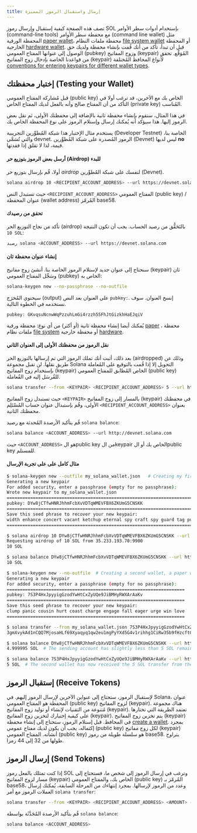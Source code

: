 ```yaml
---
title: إرسال واستقبال الرموز المميزة
---
```


تصف هذه الصفحة كيفية إستقبال وإرسال رموز SOL بإستخدام أدوات سطر الأوامر (command-line tools) مع محفظة سطر الأوامر (command line wallet) مثل المحفظة الورقية [paper wallet](../wallet-guide/paper-wallet.md)، محفظة ملفات النظام [file system wallet](../wallet-guide/file-system-wallet.md) أو المحفظة الخارجية [hardware wallet](../wallet-guide/hardware-wallets.md). قبل أن تبدأ، تأكد من أنك قُمت بإنشاء محفظة ولديك حق الوصول إلى عنوانها المفتاح العمومي (pubkey) وزوج المفاتيح (keypair) المُوَقِّع. تحقق من قواعدنا الخاصة بإدخال زوج المفاتيح (keypair) لأنواع المحافظ المُختلفة [conventions for entering keypairs for different wallet types](../cli/conventions.md#keypair-conventions).

## إختبار محفظتك (Testing your Wallet)

قبل مُشاركة المفتاح العمومي (public key) الخاص بك مع الآخرين، قد ترغب أولا في التأكد من أن المفتاح صالح وأنه بالفعل لديك المفتاح الخاص (private key) المُناسب.

في هذا المثال، سنقوم بإنشاء محفظة ثانية بالإضافة إلى محفظتك الأولى، ثم نقل بعض الرموز إليها. هذا سيؤكد أنه يُمكنك إرسال وإستلام الرموز على نوع المحفظة الخاص بك.

يستخدم مثال الإختبار هذا شبكة المُطوِّرين التجريبية (Developer Testnet) الخاصة بنا، والتي تُسَمَّى devnet. الرموز المُصدرة على شبكة المُطوِّرين (Devnet) ليس لديها **no** قيمة، لذا لا تقلق إذا فقدتها.

#### أرسل بعض الرموز بتوزيع حر (Airdrop) للبدء

أولا، قُم بإرسال بتوزيع حر _airdrop_ لنفسك على شبكة المُطوِّرين (Devnet).

```bash
solana airdrop 10 <RECIPIENT_ACCOUNT_ADDRESS> --url https://devnet.solana.com
```

حيث تستبدل النص `<RECIPIENT_ACCOUNT_ADDRESS>` المفتاح العمومي (public key) / عنوان المحفظة (wallet address) المُرمّز base58.

#### تحقق من رصيدك

تأكد من نجاح التوزيع الحر (airdrop) بالتَحَقُّق من رصيد الحساب. يجب أن تكون النتيجة `10 SOL`:

```bash
رصيد solana <ACCOUNT_ADDRESS> --url https://devnet.solana.com
```

#### إنشاء عنوان محفظة ثان

سنحتاج إلى عنوان جديد لإستلام الرموز الخاصة بنا. أنشئ زوج مفاتيح (keypair) ثان وسَجِّل المفتاح العمومي (pubkey) الخاص به:

```bash
solana-keygen new --no-passphrase --no-outfile
```

سيحتوي المُخرَج (output) على العنوان بعد النص `pubkey:`. إنسخ العنوان. سوف نستخدمه في الخطوة التالية.

```text
pubkey: GKvqsuNcnwWqPzzuhLmGi4rzzh55FhJtGizkhHaEJqiV
```

يُمكنك أيضا إنشاء محفظة ثانية (أو أكثر) من أي نوع: محفظة ورقية [paper](../wallet-guide/paper-wallet#creating-multiple-paper-wallet-addresses) ، محفظة ملفات نظام [file system](../wallet-guide/file-system-wallet.md#creating-multiple-file-system-wallet-addresses) أو محفظة خارجية [hardware](../wallet-guide/hardware-wallets.md#multiple-addresses-on-a-single-hardware-wallet).

#### نقل الرموز من محفظتك الأولى إلى العنوان الثاني

بعد ذلك، أثبت أنك تملك الرموز التي تم إرسالها بالتوزيع الحر (airdropped) وذلك عن طريق نقلها. لن تقبل مجموعة Solana التحويل إلا إذا قُمت بالتوقيع على المُعاملة بإستخدام زوج المفاتيح (keypair) الخاص المُطابق للمفتاح العمومي (public key) للقُرسَل إليه في القُعاملة.

```bash
solana transfer --from <KEYPAIR> <RECIPIENT_ACCOUNT_ADDRESS> 5 --url https://devnet.solana.com --fee-payer <KEYPAIR>
```

حيث تستبدل زوج المفاتيح `<KEYPAIR>` بالمسار إلى زوج المفاتيح (keypair) في محفظتك الأولى، وقُم بإستبدال عنوان حساب المُسْتَلِم `<RECIPIENT_ACCOUNT_ADDRESS>` بعنوان محفظتك الثانية.

قُم بتأكيد الأرصدة المُحدثة مع رصيد `solana balance`:

```bash
solana balance <ACCOUNT_ADDRESS> --url http://devnet.solana.com
```

حيث `<ACCOUNT_ADDRESS>` هو الpublic key من الkeypair الخاص بك أو الpublic key للمستلم.

#### مثال كامل على على تجربة الإرسال

```bash
$ solana-keygen new --outfile my_solana_wallet.json   # Creating my first wallet, a file system wallet
Generating a new keypair
For added security, enter a passphrase (empty for no passphrase):
Wrote new keypair to my_solana_wallet.json
==========================================================================
pubkey: DYw8jCTfwHNRJhhmFcbXvVDTqWMEVFBX6ZKUmG5CNSKK                          # Here is the address of the first wallet
==========================================================================
Save this seed phrase to recover your new keypair:
width enhance concert vacant ketchup eternal spy craft spy guard tag punch    # If this was a real wallet, never share these words on the internet like this!
==========================================================================

$ solana airdrop 10 DYw8jCTfwHNRJhhmFcbXvVDTqWMEVFBX6ZKUmG5CNSKK --url https://devnet.solana.com  # Airdropping 10 SOL to my wallet's address/pubkey
Requesting airdrop of 10 SOL from 35.233.193.70:9900
10 SOL

$ solana balance DYw8jCTfwHNRJhhmFcbXvVDTqWMEVFBX6ZKUmG5CNSKK --url https://devnet.solana.com # Check the address's balance
10 SOL

$ solana-keygen new --no-outfile  # Creating a second wallet, a paper wallet
Generating a new keypair
For added security, enter a passphrase (empty for no passphrase):
====================================================================
pubkey: 7S3P4HxJpyyigGzodYwHtCxZyUQe9JiBMHyRWXArAaKv                   # Here is the address of the second, paper, wallet.
====================================================================
Save this seed phrase to recover your new keypair:
clump panic cousin hurt coast charge engage fall eager urge win love   # If this was a real wallet, never share these words on the internet like this!
====================================================================

$ solana transfer --from my_solana_wallet.json 7S3P4HxJpyyigGzodYwHtCxZyUQe9JiBMHyRWXArAaKv 5 --url https://devnet.solana.com --fee-payer my_solana_wallet.json  # Transferring tokens to the public address of the paper wallet
3gmXvykAd1nCQQ7MjosaHLf69Xyaqyq1qw2eu1mgPyYXd5G4v1rihhg1CiRw35b9fHzcftGKKEu4mbUeXY2pEX2z  # This is the transaction signature

$ solana balance DYw8jCTfwHNRJhhmFcbXvVDTqWMEVFBX6ZKUmG5CNSKK --url https://devnet.solana.com
4.999995 SOL  # The sending account has slightly less than 5 SOL remaining due to the 0.000005 SOL transaction fee payment

$ solana balance 7S3P4HxJpyyigGzodYwHtCxZyUQe9JiBMHyRWXArAaKv --url https://devnet.solana.com
5 SOL  # The second wallet has now received the 5 SOL transfer from the first wallet

```

## إستقبال الرموز (Receive Tokens)

لإستقبال الرموز، ستحتاج إلى عنواين الآخرين لإرسال الرموز إليهم. في Solana، عنوان المحفظة هو المفتاح العمومي (public key) لزوج المفاتيح (keypair). هناك مجموعة مُتنوعة من التقنيات لإنشاء أو توليد زوج المفاتيح (keypair). تعتمد الطريقة التي تختارها على كيفية إختيارك لتخزين زوج المفاتيح (keypair). يتم تخزين زوج المفاتيح (keypair) في المحافظ. قبل إستلام الرموز، ستحتاج إلى إنشاء محفظة [create a wallet](../wallet-guide/cli.md). بمجرد إكتماله، يجب أن يكون لديك مفتاح عمومي (public key) لكل زوج مفاتيح (keypair) أنشأته. المفتاح العمومي (public key) هو سلسلة طويلة من رموز base58. يتراوح طولها من 32 إلى 44 رمزا.

## إرسال الرموز (Send Tokens)

إذا كنت تمتلك بالفعل رموز SOL وترغب في إرسال الرموز إلى شخص ما، فستحتاج إلى مسار لزوج المفاتيح (keypair) الخاص بك، والمفتاح العمومي (public key) المُرمّز بـ base58، وعدد من الرموز لإرسالها. بمجرد إنتهاءك من المرحلة السابقة، يُمكنك إرسال العملات الرموز مع أمر `solana transfer`:

```bash
solana transfer --from <KEYPAIR> <RECIPIENT_ACCOUNT_ADDRESS> <AMOUNT> --fee-payer <KEYPAIR>
```

قُم بتأكيد الأرصدة المُحَدَّثَة بواسطة `solana balance`:

```bash
solana balance <ACCOUNT_ADDRESS>
```
